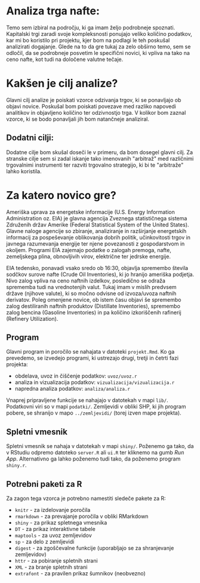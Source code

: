 Analiza trga nafte:
===================

Temo sem izbiral na področju, ki ga imam željo podrobneje spoznati. Kapitalski trgi zaradi svoje kompleksnosti ponujajo veliko količino podatkov, kar mi bo koristilo pri projektu, kjer bom na podlagi le teh poskušal analizirati dogajanje.
Glede na to da gre tukaj za zelo obširno temo, sem se odločil, da se podrobneje posvetim le specifični novici, ki vpliva na tako na ceno nafte, kot tudi na določene valutne tečaje. 

Kakšen je cilj analize?
=======================


Glavni cilj analize je poiskati vzorce odzivanja trgov, ki se ponavljajo ob objavi novice. Poskušal bom poiskati povezave med razliko napovedi analitikov in objavljeno količino ter odzivnostjo trga. V kolikor bom zaznal vzorce, ki se bodo ponavljali jih bom natančneje analiziral.

Dodatni cilji:
--------------

Dodatne cilje bom skušal doseči le v primeru, da bom dosegel glavni cilj. Za stranske cilje sem si zadal iskanje tako imenovanih "arbitraž" med različnimi trgovalnimi instrumenti ter razviti trgovalno strategijo, ki bi te "arbitraže" lahko koristila.


Za katero novico gre?
=====================

 Ameriška uprava za energetske informacije (U.S. Energy Information Administration oz. EIA) je glavna agencija Zveznega statističnega sistema Združenih držav Amerike (Federal Statistical System of the United States). Glavne naloge agencije so zbiranje, analiziranje in razširjanje energetskih informacij za pospeševanje oblikovanja dobrih politik, učinkovitosti trgov in javnega razumevanja energije ter njene povezanosti z gospodarstvom in okoljem. Programi EIA zajemajo podatke o zalogah premoga, nafte, zemeljskega plina, obnovljivih virov, električne ter jedrske energije.
 
 EIA tedensko, ponavadi vsako sredo ob 16:30, objavlja spremembo števila sodčkov surove nafte (Crude Oil Inventories), ki jo hranijo ameriška podjetja. Nivo zalog vpliva na ceno naftnih izdelkov, posledično se odraža sprememba tudi na vrednotenjih valut. Tukaj imam v mislih predvsem države (njihove valute), ki so močno odvisne od izvoza/uvoza naftnih derivatov.
 Poleg omenjene novice, ob istem času objavi še spremembo zalog destiliranih naftnih produktov (Distillate Inventories), spremembo zalog bencina (Gasoline Inventories) in pa količino izkoriščenih rafinerij (Refinery Utilization).
 


## Program

Glavni program in poročilo se nahajata v datoteki `projekt.Rmd`. Ko ga prevedemo,
se izvedejo programi, ki ustrezajo drugi, tretji in četrti fazi projekta:

* obdelava, uvoz in čiščenje podatkov: `uvoz/uvoz.r`
* analiza in vizualizacija podatkov: `vizualizacija/vizualizacija.r`
* napredna analiza podatkov: `analiza/analiza.r`

Vnaprej pripravljene funkcije se nahajajo v datotekah v mapi `lib/`. Podatkovni
viri so v mapi `podatki/`. Zemljevidi v obliki SHP, ki jih program pobere, se
shranijo v mapo `../zemljevidi/` (torej izven mape projekta).

## Spletni vmesnik

Spletni vmesnik se nahaja v datotekah v mapi `shiny/`. Poženemo ga tako, da v
RStudiu odpremo datoteko `server.R` ali `ui.R` ter kliknemo na gumb *Run App*.
Alternativno ga lahko poženemo tudi tako, da poženemo program `shiny.r`.

## Potrebni paketi za R

Za zagon tega vzorca je potrebno namestiti sledeče pakete za R:

* `knitr` - za izdelovanje poročila
* `rmarkdown` - za prevajanje poročila v obliki RMarkdown
* `shiny` - za prikaz spletnega vmesnika
* `DT` - za prikaz interaktivne tabele
* `maptools` - za uvoz zemljevidov
* `sp` - za delo z zemljevidi
* `digest` - za zgoščevalne funkcije (uporabljajo se za shranjevanje zemljevidov)
* `httr` - za pobiranje spletnih strani
* `XML` - za branje spletnih strani
* `extrafont` - za pravilen prikaz šumnikov (neobvezno)
